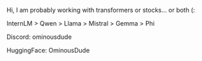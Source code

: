 Hi, I am probably working with transformers or stocks... or both (:

InternLM > Qwen > Llama > Mistral > Gemma > Phi

Discord: ominousdude

HuggingFace: OminousDude

<!---
OminousDude/OminousDude is a ✨ special ✨ repository because its `README.md` (this file) appears on your GitHub profile.
You can click the Preview link to take a look at your changes.
--->
